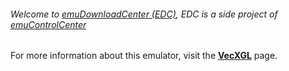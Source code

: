 ###### Welcome to [emuDownloadCenter (EDC)](https://github.com/PhoenixInteractiveNL/emuDownloadCenter/wiki/), EDC is a side project of [emuControlCenter](https://github.com/PhoenixInteractiveNL/emuControlCenter/wiki/)

For more information about this emulator, visit the [**VecXGL**](https://github.com/PhoenixInteractiveNL/emuDownloadCenter/wiki/Emulator-vecxgl#menu) page.
